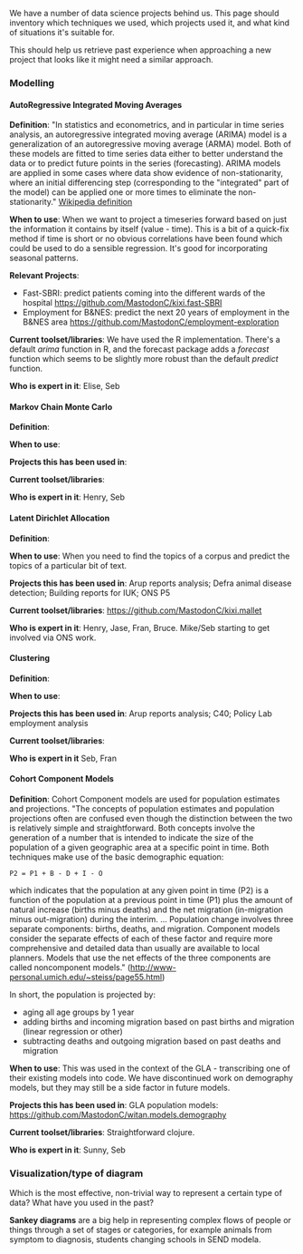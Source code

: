 We have a number of data science projects behind us.  This page should inventory which techniques we used, which projects used it, and what kind of situations it's suitable for.

This should help us retrieve past experience when approaching a new project that looks like it might need a similar approach.

### Modelling

#### AutoRegressive Integrated Moving Averages

**Definition**:
"In statistics and econometrics, and in particular in time series analysis, an autoregressive integrated moving average (ARIMA) model is a generalization of an autoregressive moving average (ARMA) model. Both of these models are fitted to time series data either to better understand the data or to predict future points in the series (forecasting). ARIMA models are applied in some cases where data show evidence of non-stationarity, where an initial differencing step (corresponding to the "integrated" part of the model) can be applied one or more times to eliminate the non-stationarity."
[Wikipedia definition](https://en.wikipedia.org/wiki/Autoregressive_integrated_moving_average)

**When to use**:
When we want to project a timeseries forward based on just the information it contains by itself (value - time).  This is a bit of a quick-fix method if time is short or no obvious correlations have been found which could be used to do a sensible regression. It's good for incorporating seasonal patterns. 

**Relevant Projects**:

* Fast-SBRI: predict patients coming into the different wards of the hospital
https://github.com/MastodonC/kixi.fast-SBRI
* Employment for B&NES: predict the next 20 years of employment in the B&NES area
https://github.com/MastodonC/employment-exploration

**Current toolset/libraries**:
We have used the R implementation.  There's a default _arima_ function in R, and the forecast package adds a _forecast_ function which seems to be slightly more robust than the default _predict_ function.

**Who is expert in it**: Elise, Seb

#### Markov Chain Monte Carlo
**Definition**:

**When to use**:

**Projects this has been used in**:

**Current toolset/libraries**:

**Who is expert in it**: Henry, Seb

#### Latent Dirichlet Allocation
**Definition**:

**When to use**: When you need to find the topics of a corpus and predict the topics of a particular bit of text.

**Projects this has been used in**: Arup reports analysis; Defra animal disease detection; Building reports for IUK; ONS P5

**Current toolset/libraries**: https://github.com/MastodonC/kixi.mallet

**Who is expert in it**: Henry, Jase, Fran, Bruce. Mike/Seb starting to get involved via ONS work. 

#### Clustering 
**Definition**:

**When to use**:

**Projects this has been used in**: Arup reports analysis; C40; Policy Lab employment analysis

**Current toolset/libraries**:

**Who is expert in it** Seb, Fran

#### Cohort Component Models
**Definition**:
Cohort Component models are used for population estimates and projections.
"The concepts of population estimates and population projections often are confused even though the distinction between the two is relatively simple and straightforward. Both concepts involve the generation of a number that is intended to indicate the size of the population of a given geographic area at a specific point in time. Both techniques make use of the basic demographic equation:
```
P2 = P1 + B - D + I - O
```
which indicates that the population at any given point in time (P2) is a function of the population at a previous point in time (P1) plus the amount of natural increase (births minus deaths) and the net migration (in-migration minus out-migration) during the interim.
...
Population change involves three separate components: births, deaths, and migration. Component models consider the separate effects of each of these factor and require more comprehensive and detailed data than usually are available to local planners. Models that use the net effects of the three components are called noncomponent models."
(<http://www-personal.umich.edu/~steiss/page55.html>)

In short, the population is projected by:

* aging all age groups by 1 year
* adding births and incoming migration based on past births and migration (linear regression or other)
* subtracting deaths and outgoing  migration based on past deaths and migration

**When to use**:
This was used in the context of the GLA - transcribing one of their existing models into code.  We have discontinued work on demography models, but they may still be a side factor in future models.

**Projects this has been used in**:
GLA population models: https://github.com/MastodonC/witan.models.demography

**Current toolset/libraries**:
Straightforward clojure.

**Who is expert in it**: Sunny, Seb

### Visualization/type of diagram

Which is the most effective, non-trivial way to represent a certain type of data?  What have you used in the past?

**Sankey diagrams** are a big help in representing complex flows of people or things through a set of stages or categories, for example animals from symptom to diagnosis, students changing schools in SEND modela. 
